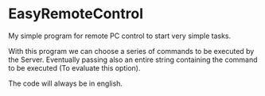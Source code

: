# EasyRemoteControl
My simple program for remote PC control to start very simple tasks.<br>

With this program we can choose a series of commands to be executed by the Server. Eventually passing also an entire string containing the command to be executed (To evaluate this option).

<p>
The code will always be in english.
